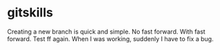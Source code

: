 # gitskills
Creating a new branch is quick and simple.
No fast forward.
With fast forward.
Test ff again.
When I was working, suddenly I have to fix a bug.
